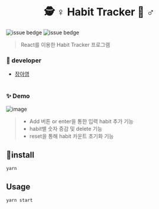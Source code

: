 <h1 align="center">🕵️ ♀️ Habit Tracker 🙋 ♂️ </h1>

![issue bedge](https://img.shields.io/badge/yarn-v%201.22.10-orange)
![issue bedge](https://img.shields.io/badge/node-v%204.14.0-brightgreen)


> React를 이용한 Habit Tracker 프로그램  <br /> 

### 🎅 developer
 - [장아영](https://github.com/Jang-Ahyoung)<br /> <br /> 
 
### ✨ Demo 

![image](https://user-images.githubusercontent.com/71692593/134509717-48f8a1de-22ef-440c-b9bf-c377cbb844d6.png)


> - Add 버튼 or enter을 통한 입력 habit 추가 기능
> - habit별 숫자 증감 및 delete 기능
> - reset을 통해 habit 카운트 초기화 기능



## 🚀install
`yarn`


## Usage
`yarn start`
